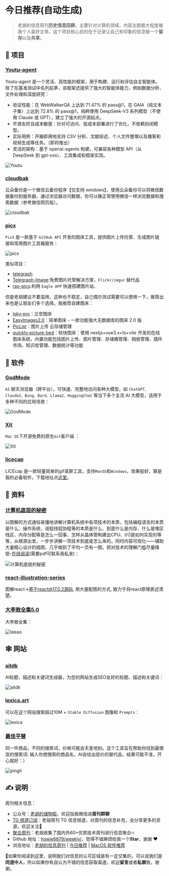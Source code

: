 # 今日推荐(自动生成)

> 老胡的信息周刊**历史信息回顾**，主要针对计算机领域，内容主题极大程度被我个人喜好主导。这个项目核心目的在于记录让自己有印象的信息做一个**留存**以及**共享**。


## 🎯 项目 

### [Youtu-agent](https://github.com/Tencent/Youtu-agent)

Youtu-agent 是一个灵活、高性能的框架，用于构建、运行和评估自主智能体。除了在基准测试中名列前茅，该框架还提供了强大的智能体能力，例如数据分析、文件处理和深度研究：

- 验证性能：在 WebWalkerQA 上达到 71.47% 的 pass@1，在 GAIA（纯文本子集）上达到 72.8% 的 pass@1，纯粹使用 DeepSeek-V3 系列模型（不使用 Claude 或 GPT），建立了强大的开源起点。
- 开源友好且成本敏感：针对可访问、低成本部署进行了优化，不依赖封闭模型。
- 实际用例：开箱即用地支持 CSV 分析、文献综述、个人文件整理以及播客和视频生成等任务。（即将推出）
- 灵活的架构：基于 openai-agents 构建，可兼容各种模型 API（从 DeepSeek 到 gpt-oss）、工具集成和框架实现。

![Youtu](https://images-1252557999.file.myqcloud.com/uPic/Fmf3nY.png) 

### [cloudbak](https://github.com/likeflyme/cloudbak)

云朵备份是一个微信云备份程序【仅支持 windows】，使用云朵备份可以将微信数据备份到服务器，通过浏览器访问数据，你可以像正常使用微信一样浏览数据和搜索数据（参考微信网页版）。

![cloudbak](https://images-1252557999.file.myqcloud.com/uPic/k1QNE0.png) 

### [picx](https://github.com/XPoet/picx "picx")

`PicX` 是一款基于 `GitHub API` 开发的图床工具，提供图片上传托管、生成图片链接和常用图片工具箱服务：

![picx](https://images-1252557999.file.myqcloud.com/uPic/picx.jpg)

类似项目：

- [telegraph](https://github.com/0-RTT/telegraph "telegraph")
- [Telegraph-Image](https://github.com/cf-pages/Telegraph-Image "Telegraph-Image"):免费图片托管解决方案，`Flickr/imgur` 替代品
- [rao-pics](https://github.com/meetqy/rao-pics "rao-pics"):利用 `Eagle APP` 快速搭建图片站、

但是老胡建议不要滥用，这种也不稳定，自己偶尔测试需要可以使用一下，推荐出来也是让朋友们多个选择。我推荐自建图床：

- [lsky-pro](https://github.com/lsky-org/lsky-pro "lsky-pro")：兰空图床
- [EasyImages2.0](https://github.com/icret/EasyImages2.0 "EasyImages2.0")：简单图床 - 一款功能强大无数据库的图床 2.0 版
- [PicList](https://github.com/Kuingsmile/PicList "PicList")：图片上传 云存储管理
- [quickly-picture-bed](https://github.com/ischenliang/quickly-picture-bed "quickly-picture-bed")：轻快图床：使用 nestjs+vue3.x+ts+vite 开发的在线图床系统，内置功能包括图片上传、图片管理、存储桶管理、相册管理、插件市场、知识库管理、数据统计等功能 

## 🤖 软件 

### [GodMode](https://github.com/smol-ai/GodMode/)

`AI` 聊天浏览器（跨平台），可快速、完整地访问各种大模型，如 `ChatGPT、Claude2、Bing、Bard、Llama2、HuggingChat` 等当下多个主流 AI 大模型，适用于多种不同的应用场景：

![GodMode](https://images-1252557999.file.myqcloud.com/uPic/GodMode.png) 

### [Xit](https://github.com/Uncommon/Xit)

`Mac OS`下开源免费的原生`Git`客户端 ：

![Xit](https://images-1252557999.file.myqcloud.com/uPic/Xit.png) 

### [licecap](https://github.com/justinfrankel/licecap)

LICEcap 是一款轻量简单的gif录屏工具，支持`MacOS`和`Windows`，效果挺好，算是我的必备软件，下载地址点[这里](https://www.cockos.com/licecap/)。 

## 👀 资料 

### [计算机底层的秘密](https://github.com/webxiaohua/gitbook)

以图解的方式通俗易懂地讲解计算机系统中各项技术的本质，包括编程语言的本质是什么、操作系统、进程线程协程等的本质是什么、到底什么是内存、什么是堆区栈区、内存分配等是怎么一回事、怎样从晶体管构建出CPU、I/O是如何实现的等等，从根源出发，一步步讲解一项技术到底是怎么来的，同时内容可视化——辅助大量精心设计的插图，几乎做到了平均一页有一图，把对技术的理解门槛尽量降低-[在线阅读](https://www.bookstack.cn/read/webxiaohua-gitbook/1.-ni-guan-zhe-po-wan-yi-jiao-cpu.md)(需要pdf可联系我私发)：

![计算机底层的秘密](https://images-1252557999.file.myqcloud.com/uPic/计算机底层的秘密.jpg) 

### [react-illustration-series](https://github.com/7kms/react-illustration-series)

图解react->基于react@17.0.2源码, 用大量配图的方式, 致力于将react原理表述清楚。 

### [大李敖全集5.0](https://books.leeao.net/)

大李敖全集：

![leeao](https://images-1252557999.file.myqcloud.com/uPic/UDFeW1.png) 

## 🕸 网站 

### [aitdk](https://aitdk.com/zh-CN/)

AI标题、描述和关键词生成器，为您的网站生成SEO友好的标题、描述和关键词：

![aitdk](https://images-1252557999.file.myqcloud.com/uPic/aitdk.jpg) 

### [lexica.art](https://lexica.art/)

可以在这个网站搜索超过10M + `Stable Diffusion` 图像和 `Prompts`：

![lexica](https://images-1252557999.file.myqcloud.com/uPic/Bo0Qb9.jpg) 

### [最佳平替](https://www.pingti.xyz/)

同一件商品，不同的搜索词，价格可能会天差地别。这个工具旨在帮助你找到最便宜的搜索词: 输入你想搜索的商品名，AI会给出低价的替代品，结果可能不准，开心就好：）

![pingti](https://images-1252557999.file.myqcloud.com/uPic/pingti.jpg) 

## ✍️ 说明

周刊相关信息：

- 公众号：[老胡的储物柜](https://images-1252557999.file.myqcloud.com/uPic/ETIbMe.jpg)，欢迎加我微信进**周刊群聊**
- [TG 频道订阅](https://t.me/howie_weekly)：老胡周刊 TG 信息频道，对周刊的信息补充，会分享更多的资源，欢迎关注👏
- [聚合周刊](https://www.fre321.com/weekly)：老胡收集了国内外60+优质技术周刊进行信息聚合🔥
- Github 地址：[howie6879/weekly/](https://github.com/howie6879/weekly/)，觉得不错麻烦给我一个**Star**，谢谢 ❤️
- 浏览地址：[老胡的信息周刊](https://weekly.howie6879.com) | [今日推荐](https://weekly.howie6879.com/recommend/index.html) | [MacOS 软件推荐](https://weekly.howie6879.com/soft/mac.html)

🙌如果你阅读到这里，说明我们对信息的认可区域是有一定交集的，可以说我们是**同道中人**，所以如果你有自认为不错的信息获取渠道，欢迎**留言**或者**私聊**我，谢谢。